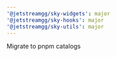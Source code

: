 ```yaml
---
'@jetstreamgg/sky-widgets': major
'@jetstreamgg/sky-hooks': major
'@jetstreamgg/sky-utils': major
---
```


Migrate to pnpm catalogs
